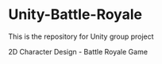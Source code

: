 # Unity-Battle-Royale
This is the repository for Unity group project

2D Character Design - Battle Royale Game
